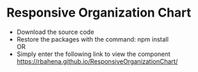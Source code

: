 # Responsive Organization Chart
* Download the source code
* Restore the packages with the command: npm install \
OR
* Simply enter the following link to view the component \
https://rbahena.github.io/ResponsiveOrganizationChart/
